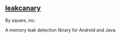 
## [leakcanary](https://github.com/square/leakcanary)

By square, inc.

A memory leak detection library for Android and Java.
